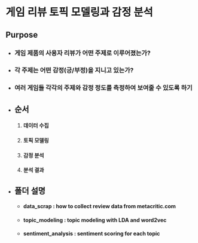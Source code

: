 # 게임 리뷰 토픽 모델링과 감정 분석
## Purpose
- ### 게임 제품의 사용자 리뷰가 어떤 주제로 이루어졌는가?
- ### 각 주제는 어떤 감정(긍/부정)을 지니고 있는가?
- ### 여러 게임들 각각의 주제와 감정 정도를 측정하여 보여줄 수 있도록 하기

* ## 순서
  1. #### 데이터 수집
  2. #### 토픽 모델링
  3. #### 감정 분석
  4. #### 분석 결과



* ## 폴더 설명
  * #### data_scrap : how to collect review data from metacritic.com
  * #### topic_modeling : topic modeling with LDA and word2vec
  * #### sentiment_analysis : sentiment scoring for each topic
